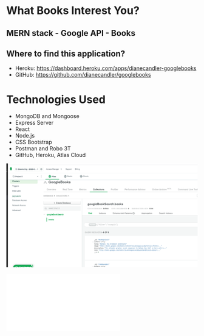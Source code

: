# What Books Interest You?

## MERN stack - Google API - Books


## Where to find this application?

* Heroku: https://dashboard.heroku.com/apps/dianecandler-googlebooks
* GitHub: https://github.com/dianecandler/googlebooks


# Technologies Used

 *  MongoDB and Mongoose
 *  Express Server
 *  React
 *  Node.js
 *  CSS Bootstrap
 *  Postman and Robo 3T
 *  GitHub, Heroku, Atlas Cloud

![Atlas Cloud](/AtlasCloud_Heroku.PNG)


![Screen Shots](GoogleBooksAppImages.pdf)

